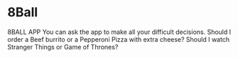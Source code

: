 # 8Ball
8BALL APP
You can ask the app to make all your difficult decisions. Should I order a Beef burrito or a Pepperoni Pizza with extra cheese?
Should I watch Stranger Things or Game of Thrones? 
